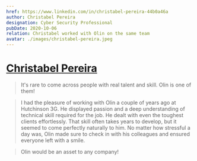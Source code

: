 ```yaml
---
href: https://www.linkedin.com/in/christabel-pereira-44b0a46a
author: Christabel Pereira
designation: Cyber Security Professional
pubDate: 2020-10-06
relation: Christabel worked with Olin on the same team
avatar: ./images/christabel-pereira.jpeg
---
```

# [Christabel Pereira][linkedIn]

> It's rare to come across people with real talent and skill. Olin is one of them!

> I had the pleasure of working with Olin a couple of years ago at Hutchinson 3G. He displayed passion and a deep understanding of technical skill required for the job. He dealt with even the toughest clients effortlessly. That skill often takes years to develop, but it seemed to come perfectly naturally to him.
> No matter how stressful a day was, Olin made sure to check in with his colleagues and ensured everyone left with a smile.

> Olin would be an asset to any company!


[linkedIn]: https://www.linkedin.com/in/christabel-pereira-44b0a46a
